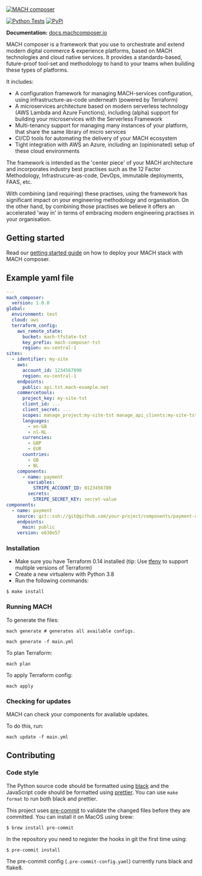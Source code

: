 <!-- start-no-pypi -->
[![MACH composer](https://github.com/labd/mach-composer/blob/master/docs/src/_img/logo.png?raw=true)](https://docs.machcomposer.io)

[![Python Tests](https://github.com/labd/mach-composer/actions/workflows/python-tox.yml/badge.svg)](https://github.com/labd/mach-composer/actions/workflows/python-tox.yml)
[![PyPi](https://img.shields.io/pypi/v/mach-composer.svg)](https://pypi.org/project/mach-composer/)
<!-- end-no-pypi -->

**Documentation:** [docs.machcomposer.io](https://docs.machcomposer.io)

MACH composer is a framework that you use to orchestrate and extend modern
digital commerce & experience platforms, based on MACH technologies and cloud
native services. It provides a standards-based, future-proof tool-set and
methodology to hand to your teams when building these types of platforms.

It includes:

- A configuration framework for managing MACH-services configuration, using
  infrastructure-as-code underneath (powered by Terraform)
- A microservices architecture based on modern serverless technology (AWS
  Lambda and Azure Functions), including (alpha) support for building your
  microservices with the Serverless Framework
- Multi-tenancy support for managing many instances of your platform, that
  share the same library of micro services
- CI/CD tools for automating the delivery of your MACH ecosystem
- Tight integration with AWS an Azure, including an (opinionated) setup of
  these cloud environments

The framework is intended as the 'center piece' of your MACH architecture and
incorporates industry best practises such as the 12 Factor Methodology,
Infrastrucure-as-code, DevOps, immutable deployments, FAAS, etc.

With combining (and requiring) these practises, using the framework has
significant impact on your engineering methodology and organisation. On the
other hand, by combining those practises we believe it offers an accelerated
'way in' in terms of embracing modern engineering practises in your
organisation.

## Getting started

Read our [getting started guide](https://docs.machcomposer.io/gettingstarted.html) on how to deploy your MACH stack with MACH composer.

## Example yaml file

```yaml
---
mach_composer:
  version: 1.0.0
global:
  environment: test
  cloud: aws
  terraform_config:
    aws_remote_state:
      bucket: mach-tfstate-tst
      key_prefix: mach-composer-tst
      region: eu-central-1
sites:
  - identifier: my-site
    aws:
      account_id: 1234567890
      region: eu-central-1
    endpoints:
      public: api.tst.mach-example.net
    commercetools:
      project_key: my-site-tst
      client_id: ...
      client_secret: ...
      scopes: manage_project:my-site-tst manage_api_clients:my-site-tst view_api_clients:my-site-tst
      languages:
        - en-GB
        - nl-NL
      currencies:
        - GBP
        - EUR
      countries:
        - GB
        - NL
    components:
      - name: payment
        variables:
          STRIPE_ACCOUNT_ID: 0123456789
        secrets:
          STRIPE_SECRET_KEY: secret-value
components:
  - name: payment
    source: git::ssh://git@github.com/your-project/components/payment-component.git//terraform
    endpoints:
      main: public
    version: e638e57
```

### Installation

- Make sure you have Terraform 0.14 installed
(tip: Use [tfenv](https://github.com/tfutils/tfenv) to support multiple versions of Terraform)
- Create a new virtualenv with Python 3.8
- Run the following commands:

```
$ make install
```

### Running MACH

To generate the files:

`mach generate # generates all available configs.`

`mach generate -f main.yml`

To plan Terraform:

`mach plan`

To apply Terraform config:

`mach apply`

### Checking for updates

MACH can check your components for available updates.

To do this, run:

`mach update -f main.yml`


## Contributing

### Code style
The Python source code should be formatted using
[black](https://github.com/python/black) and the JavaScript code should be
formatted using [prettier](https://prettier.io/). You can use `make format`
to run both black and prettier.

This project uses [pre-commit](https://pre-commit.com) to validate the changed
files before they are committed. You can install it on MacOS using brew:

    $ brew install pre-commit

In the repository you need to register the hooks in git the first time using:

    $ pre-commit install

The pre-commit config (`.pre-commit-config.yaml`) currently runs black and
flake8.
